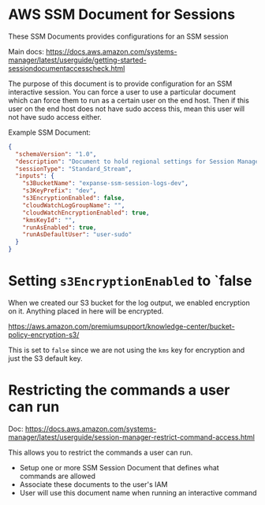 AWS SSM Document for Sessions
==============================
These SSM Documents provides configurations for an SSM session

Main docs: https://docs.aws.amazon.com/systems-manager/latest/userguide/getting-started-sessiondocumentaccesscheck.html

The purpose of this document is to provide configuration for an SSM interactive session.  You can force a user to use a particular document which can force them to run as a certain user on the end host.  Then if this user on the end host does not have sudo access this, mean this user will not have sudo access either.

Example SSM Document:
```json
{
  "schemaVersion": "1.0",
  "description": "Document to hold regional settings for Session Manager",
  "sessionType": "Standard_Stream",
  "inputs": {
    "s3BucketName": "expanse-ssm-session-logs-dev",
    "s3KeyPrefix": "dev",
    "s3EncryptionEnabled": false,
    "cloudWatchLogGroupName": "",
    "cloudWatchEncryptionEnabled": true,
    "kmsKeyId": "",
    "runAsEnabled": true,
    "runAsDefaultUser": "user-sudo"
  }
}
```

# Setting `s3EncryptionEnabled` to `false
When we created our S3 bucket for the log output, we enabled encryption on it.  Anything placed in here will be encrypted.

https://aws.amazon.com/premiumsupport/knowledge-center/bucket-policy-encryption-s3/

This is set to `false` since we are not using the `kms` key for encryption and just the S3 default key.

# Restricting the commands a user can run
Doc: https://docs.aws.amazon.com/systems-manager/latest/userguide/session-manager-restrict-command-access.html

This allows you to restrict the commands a user can run.
* Setup one or more SSM Session Document that defines what commands are allowed
* Associate these documents to the user's IAM
* User will use this document name when running an interactive command
